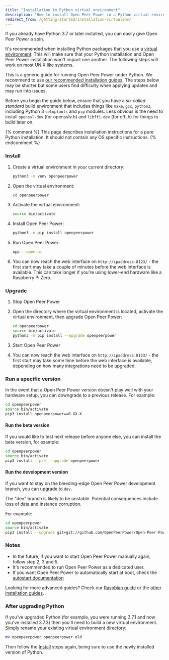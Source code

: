 ```yaml
---
title: "Installation in Python virtual environment"
description: "How to install Open Peer Power in a Python virtual environment."
redirect_from: /getting-started/installation-virtualenv/
---
```


If you already have Python 3.7 or later installed, you can easily give Open Peer Power a spin.

It's recommended when installing Python packages that you use a [virtual environment](https://docs.python.org/3.7/library/venv.html#module-venv). This will make sure that your Python installation and Open Peer Power installation won't impact one another. The following steps will work on most UNIX like systems.

<div class='note'>

This is a generic guide for running Open Peer Power under Python. We recommend to use [our recommended installation guides](/docs/installation/#recommended). The steps below may be shorter but some users find difficulty when applying updates and may run into issues.

Before you begin the guide below, ensure that you have a *so-called standard* build environment that includes things like `make`, `gcc`, `python3`, including Python 3 `setuptools` and `pip` modules. Less obvious is the need to install `openssl-dev` (for opensslv.h) and `libffi-dev` (for cffi.h) for things to build later on.

</div>

{% comment %}
This page describes installation instructions for a pure Python installation.
It should not contain any OS specific instructions.
{% endcomment %}

### Install

 1. Create a virtual environment in your current directory:
    ```bash
    python3 -m venv openpeerpower
    ```
 2. Open the virtual environment:
    ```bash
    cd openpeerpower
    ```
 3. Activate the virtual environment:
    ```bash
    source bin/activate
    ```
 4. Install Open Peer Power:
    ```bash
    python3 -m pip install openpeerpower
    ```    
 5. Run Open Peer Power:
    ```bash
    opp --open-ui
    ```
 6. You can now reach the web interface on `http://ipaddress:8123/` - the first start may take a couple of minutes before the web interface is available. This can take longer if you're using lower-end hardware like a Raspberry Pi Zero.
 
### Upgrade

 1. Stop Open Peer Power

 2. Open the directory where the virtual environment is located, activate the virtual environment, then upgrade Open Peer Power:
    ```bash
    cd openpeerpower
    source bin/activate
    python3 -m pip install --upgrade openpeerpower
    ```
 3. Start Open Peer Power
 4. You can now reach the web interface on `http://ipaddress:8123/` - the first start may take some time before the web interface is available, depending on how many integrations need to be upgraded.

### Run a specific version

In the event that a Open Peer Power version doesn't play well with your hardware setup, you can downgrade to a previous release. For example:

```bash
cd openpeerpower
source bin/activate
pip3 install openpeerpower==0.XX.X
```

#### Run the beta version

If you would like to test next release before anyone else, you can install the beta version, for example:

```bash
cd openpeerpower
source bin/activate
pip3 install --pre --upgrade openpeerpower
```

#### Run the development version

If you want to stay on the bleeding-edge Open Peer Power development branch, you can upgrade to `dev`.

<div class='note warning'>
  The "dev" branch is likely to be unstable. Potential consequences include loss of data and instance corruption.
</div>

For example:

```bash
cd openpeerpower
source bin/activate
pip3 install --upgrade git+git://github.com/OpenPeerPower/Open-Peer-Power.git@dev
```

### Notes

- In the future, if you want to start Open Peer Power manually again, follow step 2, 3 and 5.
- It's recommended to run Open Peer Power as a dedicated user.
- If you want Open Peer Power to automatically start at boot, check the [autostart documentation](/docs/autostart/)

<div class='info'>
 
Looking for more advanced guides? Check our [Raspbian guide](/docs/installation/raspberry-pi/) or the [other installation guides](/docs/installation/).

</div>

### After upgrading Python

If you've upgraded Python (for example, you were running 3.7.1 and now you've installed 3.7.3) then you'll need to build a new virtual environment. Simply rename your existing virtual environment directory:

```bash
mv openpeerpower openpeerpower.old
```

Then follow the [Install](#install) steps again, being sure to use the newly installed version of Python.
